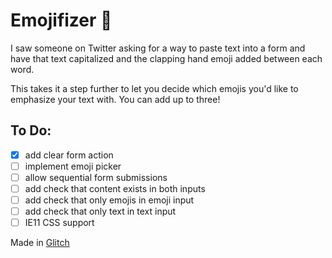 Emojifizer 🎺
=================

I saw someone on Twitter asking for a way to paste text into a form and have that text capitalized and the clapping hand emoji added between each word. 

This takes it a step further to let you decide which emojis you'd like to emphasize your text with. You can add up to three!

To Do:
--------
- [x] add clear form action
- [ ] implement emoji picker
- [ ] allow sequential form submissions
- [ ] add check that content exists in both inputs
- [ ] add check that only emojis in emoji input
- [ ] add check that only text in text input
- [ ] IE11 CSS support

Made in [Glitch](https://glitch.com/)
